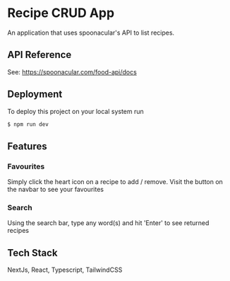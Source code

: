# Recipe CRUD App
An application that uses spoonacular's API to list recipes.

## API Reference
See: https://spoonacular.com/food-api/docs

## Deployment
To deploy this project on your local system run

```bash
$ npm run dev
```

## Features
### Favourites
Simply click the heart icon on a recipe to add / remove. Visit the button on the navbar to see your favourites

### Search
Using the search bar, type any word(s) and hit 'Enter' to see returned recipes

## Tech Stack
NextJs, React, Typescript, TailwindCSS